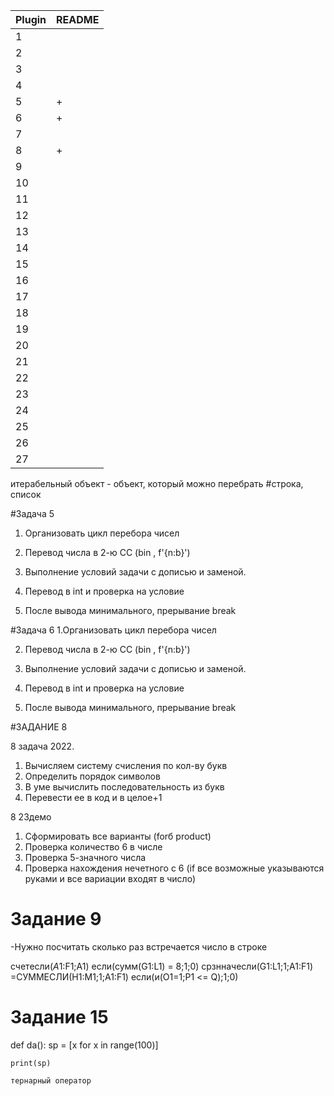 | Plugin | README |
| - | - |
|  1   |  |
|  2   |  |
|  3   |  |
|  4   |  |
|  5   | + |
|  6   | + |
|  7   |  |
|  8   |+ |
|  9   |  |
|  10  |  |
|  11  |  |
|  12  |  |
|  13  |  |
|  14  |  |
|  15  |  |
|  16  |  |
|  17  |  |
|  18  |  |
|  19  |  |
|  20  |  |
|  21  |  |
|  22  |  |
|  23  |  |
|  24  |  |
|  25  |  |
|  26  |  |
|  27  |  |

итерабельный объект - объект, который можно перебрать
#строка, список

#Задача 5

1. Организовать цикл перебора чисел
 
2. Перевод числа в 2-ю СС (bin , f'{n:b}')
 
3. Выполнение условий задачи с дописью и заменой.
 
4. Перевод в int и проверка на условие
 
5. После вывода минимального, прерывание break

#Задача 6
1.Организовать цикл перебора чисел

2. Перевод числа в 2-ю СС (bin , f'{n:b}')

3. Выполнение условий задачи с дописью и заменой.

4. Перевод в int и проверка на условие

5. После вывода минимального, прерывание break

#ЗАДАНИЕ 8

8 задача 2022. 
1. Вычисляем систему счисления по кол-ву букв
2. Определить порядок символов
3. В уме вычислить последовательность из букв
4. Перевести ее в код и в целое+1

8 23демо
1. Сформировать все варианты (forб product)
2. Проверка количество 6 в числе
3. Проверка 5-значного числа
4. Проверка нахождения нечетного с 6 (if все возможные указываются руками и все вариации входят в число)

# Задание 9

-Нужно посчитать сколько раз встречается число в строке

счетесли($A1:$F1;A1)
если(сумм(G1:L1) = 8;1;0)
срзнначесли(G1:L1;1;A1:F1)
=СУММЕСЛИ(H1:M1;1;A1:F1)
если(и(O1=1;P1 <= Q);1;0)
# Задание 15
def da():
    sp = [x for x in range(100)]
    
    print(sp)
    
    тернарный оператор

